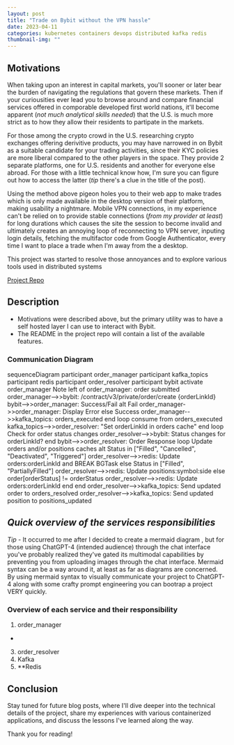 ```yaml
---
layout: post
title: "Trade on Bybit without the VPN hassle"
date: 2023-04-11
categories: kubernetes containers devops distributed kafka redis
thumbnail-img: ""
---
```


## Motivations

When taking upon an interest in capital markets, you'll sooner or later bear the burden of navigating the regulations that govern these markets. Then if your curiousities ever lead you to browse around and compare financial services offered in comporable developed first world nations, it'll become apparent (*not much analytical skills needed*) that the U.S. is much more strict as to how they allow their residents to partipate in the markets.

For those among the crypto crowd in the U.S. researching crypto exchanges offering derivitive products, you may have narrowed in on Bybit as a suitable candidate for your trading activities, since their KYC policies are more liberal compared to the other players in the space. They provide 2 separate platforms, one for U.S. residents and another for everyone else abroad. For those with a little technical know how, I'm sure you can figure out how to access the latter (*tip* there's a clue in the title of the post).

Using the method above pigeon holes you to their web app to make trades which is only made available in the desktop version of their platform, making usability a nightmare. Mobile VPN connections, in my experience can't be relied on to provide stable connections (*from my provider at least*) for long durations which causes the site the session to become invalid and ultimately creates an annoying loop of reconnecting to VPN server, inputing login details, fetching the multifactor code from Google Authenticator, every time I want to place a trade when I'm away from the a desktop.

This project was started to resolve those annoyances and to explore various tools used in distributed systems

[Project Repo](https://github.com/lfang615/bybit-service)

## Description
 
- Motivations were described above, but the primary utility was to have a self hosted layer I can use to interact with Bybit.
- The README in the project repo will contain a list of the available features.

### Communication Diagram

<div class="mermaid">
sequenceDiagram
    participant order_manager
    participant kafka_topics
    participant redis
    participant order_resolver
    participant bybit
    activate order_manager
    Note left of order_manager: order submitted
    order_manager-->>bybit: /contract/v3/private/order/create {orderLinkId}
    bybit-->>order_manager: Success/Fail
    alt Fail
        order_manager->>order_manager: Display Error
    else Success
        order_manager-->>kafka_topics: orders_executed
    end
    loop consume from orders_executed
        kafka_topics-->>order_resolver: "Set orderLinkId in orders cache"      
    end
    loop Check for order status changes
        order_resolver-->>bybit: Status changes for orderLinkId?
    end
    bybit-->>order_resolver: Order Response
    loop Update orders and/or positions caches
        alt Status in ["Filled", "Cancelled", "Deactivated", "Triggered"]
            order_resolver-->>redis: Update orders:orderLinkId and BREAK BGTask
        else Status in ["Filled", "PartiallyFilled"]
            order_resolver-->>redis: Update positions:symbol:side
        else order[orderStatus] != orderStatus
            order_resolver-->>redis: Update orders:orderLinkId
        end
    end
    order_resolver-->>kafka_topics: Send updated order to orders_resolved
    order_resolver-->>kafka_topics: Send updated position to positions_updated
</div>

## _Quick overview of the services responsibilities_

*Tip* - It occurred to me after I decided to create a mermaid diagram , but for those using ChatGPT-4 (intended audience) through the chat interface you've probably realized they've gated its multimodal capabilities by preventing you from uploading images through the chat interface. Mermaid syntax can be a way around it, at least as far as diagrams are concerned. By using mermaid syntax to visually communicate your project to ChatGPT-4 along with some crafty prompt engineering you can bootrap a project VERY quickly.

### Overview of each service and their responsibility

1. order_manager
  - 
3. order_resolver
4. Kafka
5. **Redis 




## Conclusion


Stay tuned for future blog posts, where I'll dive deeper into the technical details of the project, share my experiences with various containerized applications, and discuss the lessons I've learned along the way.

Thank you for reading!
